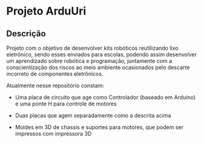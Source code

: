 # Projeto ArduUri

## Descrição

Projeto com o objetivo de desenvolver kits robóticos reutilizando lixo eletrônico, sendo esses enviados para escolas, podendo assim desenvolver um aprendizado sobre robótica e programação, juntamente com a conscientização dos riscos ao meio ambiente ocasionados pelo descarte incorreto de componentes eletrônicos.

Atualmente nesse repositório constam:

- Uma placa de circuito que age como Controlador (baseado em Arduino) e uma ponte H para controle de motores

- Duas placas que agem separadamente como a descrita acima

- Moldes em 3D de chassis e suportes para motores, que podem ser impressos com impressora 3D